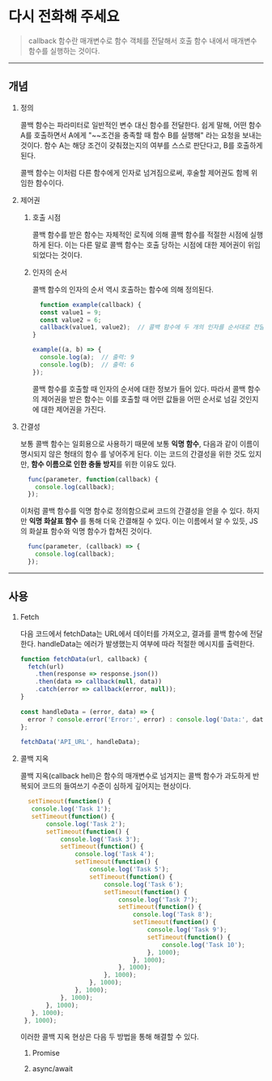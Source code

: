 # 다시 전화해 주세요

  > callback 함수란 매개변수로 함수 객체를 전달해서 호출 함수 내에서 매개변수 함수를 실행하는 것이다.
  > 

---

## 개념
  
  1. 정의
     
       콜백 함수는 파라미터로 일반적인 변수 대신 함수를 전달한다. 쉽게 말해, 어떤 함수 A를 호출하면서
       A에게 "~~조건을 충족할 때 함수 B를 실행해" 라는 요청을 보내는 것이다. 함수 A는 해당 조건이
       갖춰졌는지의 여부를 스스로 판단다고, B를 호출하게 된다.

       콜백 함수는 이처럼 다른 함수에게 인자로 넘겨짐으로써, 후술할 제어권도 함께 위임한 함수이다. 

  2. 제어권
     
       1. 호출 시점
          
           콜백 함수를 받은 함수는 자체적인 로직에 의해 콜백 함수를 적절한 시점에 실행하게 된다.
           이는 다른 말로 콜백 함수는 호출 당하는 시점에 대한 제어권이 위임되었다는 것이다.
     
       1. 인자의 순서
          
          콜백 함수의 인자의 순서 역시 호출하는 함수에 의해 정의된다.
          ```js
            function example(callback) {
            const value1 = 9;
            const value2 = 6;
            callback(value1, value2);  // 콜백 함수에 두 개의 인자를 순서대로 전달
          }
          
          example((a, b) => {
            console.log(a);  // 출력: 9
            console.log(b);  // 출력: 6
          });

          ```
          콜백 함수를 호출할 때 인자의 순서에 대한 정보가 들어 있다. 따라서 콜백 함수의 제어권을
          받은 함수는 이를 호출할 때 어떤 값들을 어떤 순서로 넘길 것인지에 대한 제어권을 가진다.
          
  3. 간결성
          
     보통 콜백 함수는 일회용으로 사용하기 때문에 보통 **익명 함수**, 다음과 같이 이름이 명시되지
     않은 형태의 함수 를 넣어주게 된다. 이는 코드의 간결성을 위한 것도 있지만,
     **함수 이름으로 인한 충돌 방지**를 위한 이유도 있다.
          
     ```js
       func(parameter, function(callback) {
         console.log(callback);
       });
     ```
     이처럼 콜백 함수를 익명 함수로 정의함으로써 코드의 간결성을 얻을 수 있다. 하지만 **익명 화살표 함수**
     를 통해 더욱 간결해질 수 있다. 이는 이름에서 알 수 있듯, JS의 화살표 함수와 익명 함수가
     합쳐진 것이다.
     ```js
       func(parameter, (callback) => {
         console.log(callback);
       });
      ```
     
---

## 사용
     
  1. Fetch

     다음 코드에서 fetchData는 URL에서 데이터를 가져오고, 결과를 콜백 함수에 전달한다. handleData는 에러가 발생했는지 여부에 따라 적절한 메시지를 출력한다.

     ```js
     function fetchData(url, callback) {
       fetch(url)
         .then(response => response.json())
         .then(data => callback(null, data))
         .catch(error => callback(error, null));
     }
      
     const handleData = (error, data) => {
       error ? console.error('Error:', error) : console.log('Data:', data);
     };
      
     fetchData('API_URL', handleData);


       ```
     
  3. 콜백 지옥
     
     콜백 지옥(callback hell)은 함수의 매개변수로 넘겨지는 콜백 함수가 과도하게 반복되어 코드의
     들여쓰기 수준이 심하게 깊어지는 현상이다. 
     ```js
       setTimeout(function() {
        console.log('Task 1');
        setTimeout(function() {
            console.log('Task 2');
            setTimeout(function() {
                console.log('Task 3');
                setTimeout(function() {
                    console.log('Task 4');
                    setTimeout(function() {
                        console.log('Task 5');
                        setTimeout(function() {
                            console.log('Task 6');
                            setTimeout(function() {
                                console.log('Task 7');
                                setTimeout(function() {
                                    console.log('Task 8');
                                    setTimeout(function() {
                                        console.log('Task 9');
                                        setTimeout(function() {
                                            console.log('Task 10');
                                        }, 1000);
                                    }, 1000);
                                }, 1000);
                            }, 1000);
                        }, 1000);
                    }, 1000);
                }, 1000);
            }, 1000);
        }, 1000);
      }, 1000);

     ```

     이러한 콜백 지옥 현상은 다음 두 방법을 통해 해결할 수 있다.
       1. Promise

       2. async/await
